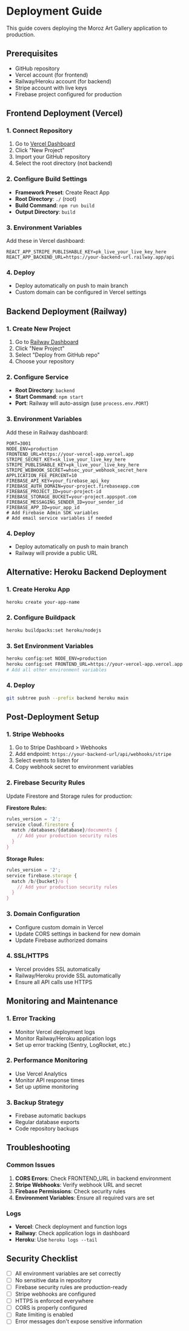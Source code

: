 # Deployment Guide

This guide covers deploying the Moroz Art Gallery application to production.

## Prerequisites

- GitHub repository
- Vercel account (for frontend)
- Railway/Heroku account (for backend)
- Stripe account with live keys
- Firebase project configured for production

## Frontend Deployment (Vercel)

### 1. Connect Repository
1. Go to [Vercel Dashboard](https://vercel.com/dashboard)
2. Click "New Project"
3. Import your GitHub repository
4. Select the root directory (not backend)

### 2. Configure Build Settings
- **Framework Preset**: Create React App
- **Root Directory**: `./` (root)
- **Build Command**: `npm run build`
- **Output Directory**: `build`

### 3. Environment Variables
Add these in Vercel dashboard:
```
REACT_APP_STRIPE_PUBLISHABLE_KEY=pk_live_your_live_key_here
REACT_APP_BACKEND_URL=https://your-backend-url.railway.app/api
```

### 4. Deploy
- Deploy automatically on push to main branch
- Custom domain can be configured in Vercel settings

## Backend Deployment (Railway)

### 1. Create New Project
1. Go to [Railway Dashboard](https://railway.app/dashboard)
2. Click "New Project"
3. Select "Deploy from GitHub repo"
4. Choose your repository

### 2. Configure Service
- **Root Directory**: `backend`
- **Start Command**: `npm start`
- **Port**: Railway will auto-assign (use `process.env.PORT`)

### 3. Environment Variables
Add these in Railway dashboard:
```
PORT=3001
NODE_ENV=production
FRONTEND_URL=https://your-vercel-app.vercel.app
STRIPE_SECRET_KEY=sk_live_your_live_key_here
STRIPE_PUBLISHABLE_KEY=pk_live_your_live_key_here
STRIPE_WEBHOOK_SECRET=whsec_your_webhook_secret_here
APPLICATION_FEE_PERCENT=10
FIREBASE_API_KEY=your_firebase_api_key
FIREBASE_AUTH_DOMAIN=your-project.firebaseapp.com
FIREBASE_PROJECT_ID=your-project-id
FIREBASE_STORAGE_BUCKET=your-project.appspot.com
FIREBASE_MESSAGING_SENDER_ID=your_sender_id
FIREBASE_APP_ID=your_app_id
# Add Firebase Admin SDK variables
# Add email service variables if needed
```

### 4. Deploy
- Deploy automatically on push to main branch
- Railway will provide a public URL

## Alternative: Heroku Backend Deployment

### 1. Create Heroku App
```bash
heroku create your-app-name
```

### 2. Configure Buildpack
```bash
heroku buildpacks:set heroku/nodejs
```

### 3. Set Environment Variables
```bash
heroku config:set NODE_ENV=production
heroku config:set FRONTEND_URL=https://your-vercel-app.vercel.app
# Add all other environment variables
```

### 4. Deploy
```bash
git subtree push --prefix backend heroku main
```

## Post-Deployment Setup

### 1. Stripe Webhooks
1. Go to Stripe Dashboard > Webhooks
2. Add endpoint: `https://your-backend-url/api/webhooks/stripe`
3. Select events to listen for
4. Copy webhook secret to environment variables

### 2. Firebase Security Rules
Update Firestore and Storage rules for production:

**Firestore Rules:**
```javascript
rules_version = '2';
service cloud.firestore {
  match /databases/{database}/documents {
    // Add your production security rules
  }
}
```

**Storage Rules:**
```javascript
rules_version = '2';
service firebase.storage {
  match /b/{bucket}/o {
    // Add your production security rules
  }
}
```

### 3. Domain Configuration
- Configure custom domain in Vercel
- Update CORS settings in backend for new domain
- Update Firebase authorized domains

### 4. SSL/HTTPS
- Vercel provides SSL automatically
- Railway/Heroku provide SSL automatically
- Ensure all API calls use HTTPS

## Monitoring and Maintenance

### 1. Error Tracking
- Monitor Vercel deployment logs
- Monitor Railway/Heroku application logs
- Set up error tracking (Sentry, LogRocket, etc.)

### 2. Performance Monitoring
- Use Vercel Analytics
- Monitor API response times
- Set up uptime monitoring

### 3. Backup Strategy
- Firebase automatic backups
- Regular database exports
- Code repository backups

## Troubleshooting

### Common Issues
1. **CORS Errors**: Check FRONTEND_URL in backend environment
2. **Stripe Webhooks**: Verify webhook URL and secret
3. **Firebase Permissions**: Check security rules
4. **Environment Variables**: Ensure all required vars are set

### Logs
- **Vercel**: Check deployment and function logs
- **Railway**: Check application logs in dashboard
- **Heroku**: Use `heroku logs --tail`

## Security Checklist

- [ ] All environment variables are set correctly
- [ ] No sensitive data in repository
- [ ] Firebase security rules are production-ready
- [ ] Stripe webhooks are configured
- [ ] HTTPS is enforced everywhere
- [ ] CORS is properly configured
- [ ] Rate limiting is enabled
- [ ] Error messages don't expose sensitive information